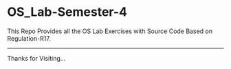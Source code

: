 # OS_Lab-Semester-4
This Repo Provides all the OS Lab Exercises with Source Code Based on Regulation-R17.
_____________________________________
Thanks for Visiting...
